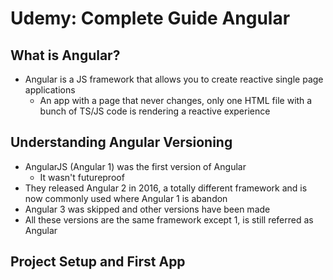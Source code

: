 # Udemy: Complete Guide Angular

## What is Angular?
* Angular is a JS framework that allows you to create reactive single page applications
  * An app with a page that never changes, only one HTML file with a bunch of TS/JS code is rendering a reactive experience

## Understanding Angular Versioning
* AngularJS (Angular 1) was the first version of Angular
  * It wasn't futureproof
* They released Angular 2 in 2016, a totally different framework and is now commonly used where Angular 1 is abandon
* Angular 3 was skipped and other versions have been made
* All these versions are the same framework except 1, is still referred as Angular

## Project Setup and First App
